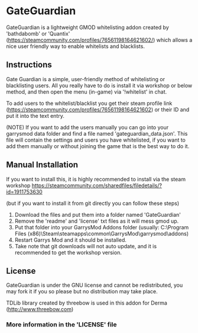 # GateGuardian

GateGuardian is a lightweight GMOD whitelisting addon created by 'bathdabomb' or 'Quantix' (https://steamcommunity.com/profiles/76561198164621602/)
which allows a nice user friendly way to enable whitelists and blacklists.

## Instructions

Gate Guardian is a simple, user-friendly method of whitelisting or blacklisting users.
All you really have to do is install it via workshop or below method, and then open the menu (in-game) via '!whitelist' in chat.

To add users to the whitelist/blacklist you get their steam profile link (https://steamcommunity.com/profiles/76561198164621602) or their ID and put it into the text entry.

(NOTE) If you want to add the users manually you can go into your garrysmod data folder and find a file named 'gateguardian_data.json'. This file will contain the settings and users you have whitelisted, if you want to add them manually or without joining the game that is the best way to do it.

## Manual Installation

If you want to install this, it is highly recommended to install via the steam workshop https://steamcommunity.com/sharedfiles/filedetails/?id=1911753630

(but if you want to install it from git directly you can follow these steps)
1. Download the files and put them into a folder named 'GateGuardian'
2. Remove the 'readme' and 'license' txt files as it will mess gmod up.
3. Put that folder into your GarrysMod Addons folder (usually: C:\Program Files (x86)\Steam\steamapps\common\GarrysMod\garrysmod\addons)
4. Restart Garrys Mod and it should be installed.
5. Take note that git downloads will not auto update, and it is recommended to get the workshop version.

## License

GateGuardian is under the GNU license and cannot be redistributed, you may fork it if you so please but no distribution may take place.

TDLib library created by threebow is used in this addon for Derma (http://www.threebow.com)

### More information in the 'LICENSE' file
